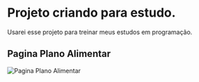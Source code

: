 # Projeto criando para estudo.

Usarei esse projeto para treinar meus estudos em programação.

## Pagina Plano Alimentar
![Pagina Plano Alimentar](https://user-images.githubusercontent.com/108241624/202871861-f2e6ce10-941a-499d-b942-13c89a1bb87f.png)

